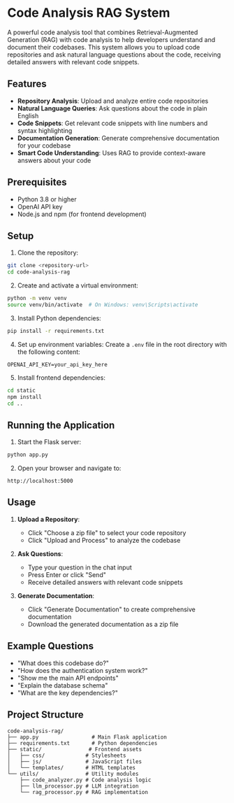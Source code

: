 # Code Analysis RAG System

A powerful code analysis tool that combines Retrieval-Augmented Generation (RAG) with code analysis to help developers understand and document their codebases. This system allows you to upload code repositories and ask natural language questions about the code, receiving detailed answers with relevant code snippets.

## Features

- **Repository Analysis**: Upload and analyze entire code repositories
- **Natural Language Queries**: Ask questions about the code in plain English
- **Code Snippets**: Get relevant code snippets with line numbers and syntax highlighting
- **Documentation Generation**: Generate comprehensive documentation for your codebase
- **Smart Code Understanding**: Uses RAG to provide context-aware answers about your code

## Prerequisites

- Python 3.8 or higher
- OpenAI API key
- Node.js and npm (for frontend development)

## Setup

1. Clone the repository:
```bash
git clone <repository-url>
cd code-analysis-rag
```

2. Create and activate a virtual environment:
```bash
python -m venv venv
source venv/bin/activate  # On Windows: venv\Scripts\activate
```

3. Install Python dependencies:
```bash
pip install -r requirements.txt
```

4. Set up environment variables:
Create a `.env` file in the root directory with the following content:
```env
OPENAI_API_KEY=your_api_key_here
```

5. Install frontend dependencies:
```bash
cd static
npm install
cd ..
```

## Running the Application

1. Start the Flask server:
```bash
python app.py
```

2. Open your browser and navigate to:
```
http://localhost:5000
```

## Usage

1. **Upload a Repository**:
   - Click "Choose a zip file" to select your code repository
   - Click "Upload and Process" to analyze the codebase

2. **Ask Questions**:
   - Type your question in the chat input
   - Press Enter or click "Send"
   - Receive detailed answers with relevant code snippets

3. **Generate Documentation**:
   - Click "Generate Documentation" to create comprehensive documentation
   - Download the generated documentation as a zip file

## Example Questions

- "What does this codebase do?"
- "How does the authentication system work?"
- "Show me the main API endpoints"
- "Explain the database schema"
- "What are the key dependencies?"

## Project Structure

```
code-analysis-rag/
├── app.py                 # Main Flask application
├── requirements.txt       # Python dependencies
├── static/               # Frontend assets
│   ├── css/             # Stylesheets
│   ├── js/              # JavaScript files
│   └── templates/       # HTML templates
└── utils/               # Utility modules
    ├── code_analyzer.py # Code analysis logic
    ├── llm_processor.py # LLM integration
    └── rag_processor.py # RAG implementation
```
